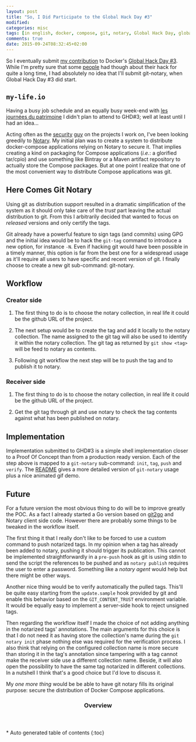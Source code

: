 ```yaml
---
layout: post
title: "So, I Did Participate to the Global Hack Day #3"
modified:
categories: misc
tags: [in english, docker, compose, git, notary, Global Hack Day, global-hack-day-3]
comments: true
date: 2015-09-24T08:32:45+02:00
---
```


So I eventually submit [my contribution]() to Docker's [Global Hack Day #3](https://www.docker.com/community/hackathon). While I'm pretty sure that some [people](http://blog.loof.fr/2015/09/introducing-docker-slaves-jenkins-plugin.html) had though about their hack for quite a long time, I had absolutely no idea that I'll submit git-notary, when Global Hack Day #3 did start.

## `my-life.io`

Having a busy job schedule and an equally busy week-end with [les journées du patrimoine](http://journeesdupatrimoine.culturecommunication.gouv.fr/) I didn't plan to attend to GHD#3; well at least until I had an idea…

Acting often as the [security](https://jasig.github.io/cas/4.0.x/index.html) [guy](http://oauth.net/2/) on the projects I work on, I've been looking greedily to [Notary](https://github.com/docker/notary). My initial plan was to create a system to distribute docker-compose applications relying on Notary to secure it. That implies creating a kind on packaging for Compose applications (*i.e.*: a glorified tar/cpio) and use something like Bintray or a Maven artifact repository to actually store the Compose packages. But at one point I realize that one of the most convenient way to distribute Compose applications was git.

## Here Comes Git Notary

Using git as distribution support resulted in a dramatic simplification of the system as it should only take care of the *trust* part leaving the actual distribution to git. From this I arbitrarily decided that wanted to focus on *released* versions and only certify the tags.

Git already have a powerful feature to sign tags (and commits) using GPG and the initial idea would be to hack the `git-tag` command to introduce a new option, for instance `-N`. Even if hacking git would have been possible in a timely manner, this option is far from the best one for a widespread usage as it'll require all users to have specific and recent version of git. I finally choose to create a new git sub-command: git-notary.

## Workflow

### Creator side

1. The first thing to do is to choose the notary collection, in real life it could be the github URL of the project.

1. The next setup would be to create the tag and add it locally to the notary collection. The name assigned to the git tag will also be used to identify it within the notary collection. The git tag as returned by `git show <tag>` will be feed to notary as contents.

1. Following git workflow the next step will be to push the tag and to publish it to notary.

### Receiver side

1. The first thing to do is to choose the notary collection, in real life it could be the github URL of the project.

1. Get the git tag through git and use notary to check the tag contents against what has been published on notary.

## Implementation

Implementation submitted to GHD#3 is a simple shell implementation closer to a Proof Of Concept than from a production ready version. Each of the step above is mapped to a `git-notary` sub-command: `init`, `tag`, `push` and `verify`. The  [README](https://github.com/ggtools/global-hack-day-3/blob/master/docker-bdx/README.md) gives a more detailed version of `git-notary` usage plus a nice animated gif demo.

## Future

For a future version the most obvious thing to do will be to improve greatly the POC. As a fact I already started a Go version based on [git2go](https://github.com/libgit2/git2go) and Notary client side code. However there are probably some things to be tweaked in the workflow itself.

The first thing it that I really don't like to be forced to use a custom command to push notarized tags. In my opinion when a tag has already been added to notary, pushing it should trigger its publication. This cannot be implemented straightforwardly in a `pre-push` hook as git is using stdin to send the script the references to be pushed and as `notary publish` requires the user to enter a password. Something like a *notary agent* would help but there might be other ways.

Another nice thing would be to verify automatically the pulled tags. This'll be quite easy starting from the `update.sample` hook provided by git and enable this behavior based on the `GIT_CONTENT_TRUST` environment variable. It would be equally easy to implement a server-side hook to reject unsigned tags.

Then regarding the workflow itself I made the choice of not adding anything in the notarized tags' annotations. The main arguments for this choice is that I do not need it as having store the collection's name during the `git notary init` phase nothing else was required for the verification process. I also think that relying on the configured collection name is more secure than storing it in the tag's annotation since tampering with a tag cannot make the receiver side use a different collection name. Beside, it will also open the possibility to have the same tag notarized in different collections. In a nutshell I think that's a good choice but I'd love to discuss it.

My *one more thing* would be be able to have git notary fills its original purpose: secure the distribution of Docker Compose applications.

<section id="table-of-contents" class="toc">
<header>
<h3>Overview</h3>
</header>
<div id="drawer" markdown="1">
*  Auto generated table of contents
{:toc}
</div>
</section><!-- /#table-of-contents -->
